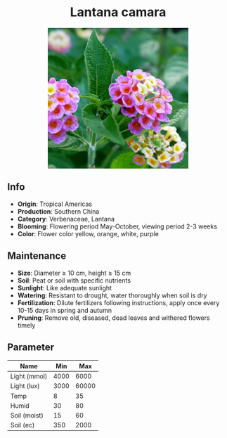<h1 align='center'>Lantana camara</h1>
<p align="center">
    <img 
        align='center'
        width='320'
        src="../images/lantana camara.png" 
        alt='Lantana camara' />
</p>

## Info

 - **Origin**: Tropical Americas
 - **Production**: Southern China
 - **Category**: Verbenaceae, Lantana
 - **Blooming**: Flowering period May-October, viewing period 2-3 weeks
 - **Color**: Flower color yellow, orange, white, purple

## Maintenance

 - **Size**: Diameter ≥ 10 cm, height ≥ 15 cm
 - **Soil**: Peat or soil with specific nutrients
 - **Sunlight**: Like adequate sunlight
 - **Watering**: Resistant to drought, water thoroughly when soil is dry
 - **Fertilization**: Dilute fertilizers following instructions,  apply once every 10-15 days in spring and autumn
 - **Pruning**: Remove old, diseased, dead leaves and withered flowers timely

## Parameter

| Name         | Min  | Max   |
|--------------|------|-------|
| Light (mmol) | 4000 | 6000  |
| Light (lux)  | 3000 | 60000 |
| Temp         | 8    | 35    |
| Humid        | 30   | 80    |
| Soil (moist) | 15   | 60    |
| Soil (ec)    | 350  | 2000  |